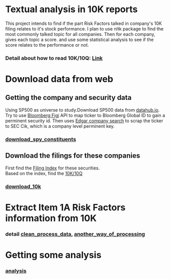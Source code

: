 # Textual analysis in 10K reports  

This project intends to find if the part Risk Factors talked in company's 10K filing relates to it's stock performance. I plan to use nltk package to find the most commonly talked topic for all companies. Then for each company, gives each topic a score. and use some statistical analysis to see if the score relates to the performance or not.

### Detail about how to read 10K/10Q: [Link](https://www.sec.gov/fast-answers/answersreada10khtm.html)  


# Download data from web

## Getting the company and security data
Using SP500 as universe to study.Download SP500 data from [datahub.io](https://datahub.io/core/s-and-p-500-companies/). Try to use [Bloomberg Figi](https://openfigi.com/) API to map ticker to Bloomberg Global ID to gain a perminent security id. Then uses [Edgar company search](https://www.sec.gov/edgar/searchedgar/companysearch.html) to scrap the ticker to SEC Cik, which is a company level perminent key.  

### [download_spy_constituents](https://github.com/HooliBox/edgarfiling/blob/master/download_spy_constituents.ipynb)  

## Download the filings for these companies  

First find the [Filing Index](https://www.sec.gov/Archives/edgar/full-index/) for these securities.  
Based on the index, find the [10K/10Q](https://www.sec.gov/Archives/edgar/data/320193/000032019318000070/0000320193-18-000070.txt)  

### [download_10k](https://github.com/HooliBox/edgarfiling/blob/master/download_10k.ipynb)  


# Extract Item 1A Risk Factors information from 10K  

### detail [clean_process_data](https://github.com/HooliBox/edgarfiling/blob/master/clean_process_data.ipynb), [another_way_of_processing](https://github.com/HooliBox/edgarfiling/blob/master/another_way_of_processing.ipynb)  


# Getting some analysis 
### [analysis](https://github.com/HooliBox/edgarfiling/blob/master/analysis.ipynb)